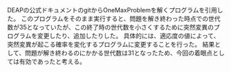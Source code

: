 DEAPの公式ドキュメントのgitからOneMaxProblemを解くプログラムを引用した。
このプログラムをそのまま実行すると、問題を解き終わった時点での世代数が35となっていたが、この終了時の世代数を小さくするために突然変異のプログラムを変更したり、追加したりした。
具体的には、適応度の値によって、突然変異が起こる確率を変化するプログラムに変更することを行った。
結果として、問題が解き終わるのにかかる世代数は31となったため、今回の着眼点としては有効であったと考える。
